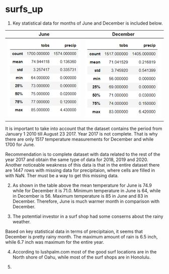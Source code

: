 # surfs_up


1. Key statistical data for months of June and December is included below.

| June                | December            |
| ------------------  | ------------------  |
| ![Image1](June.PNG) |![Image2](Dec.PNG)   |
|                     |                     |

It is important to take into account that the dataset contains the period from January 1 2010 till August 23 2017. Year 2017 is not complete.
That is why there are only 1517 temperature measurements for December and while 1700 for June.

Recommendation is to complete dataset with data related to the rest of the year 2017 and obtain the same type of data for 2018, 2019 and 2020.
Another noticeable weakness of this data is that in the entire dataset there are 1447 rows  with missing data for precipitaion, where cells are filled in with NaN.
Ther must be a way to get this missing data.

2. As shown in the table above the mean temperature for June is 74.9 while for December it is 71.0.
 Minimum temperature in June is 64, while in December is 56. Maximum temperature is 85 in June and 83 in December.
 Therefore, June is much warmer month in comparison with December.
 
3. The potemtial investor in a surf shop had some conserns about the rainy weather. 

Based on key statistical data in terms of precipitaion, it seems that December is pretty rainy month. The maximum amount of rain is 6.5 inch, while 6.7 inch was maximum for the entire year.
 
4. According to lushpalm.com most of the good surf locations are in the North shore of Oahu, while most of the surf shops are in Honolulu.

5. 

